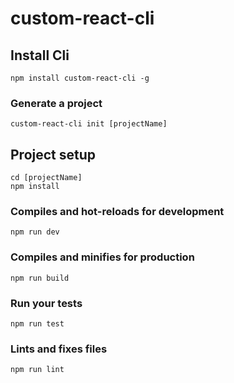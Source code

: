 # custom-react-cli

## Install Cli
```
npm install custom-react-cli -g
```

### Generate a project
```
custom-react-cli init [projectName]
```

## Project setup
```
cd [projectName]
npm install
```

### Compiles and hot-reloads for development
```
npm run dev
```

### Compiles and minifies for production
```
npm run build
```

### Run your tests
```
npm run test
```

### Lints and fixes files
```
npm run lint
```


